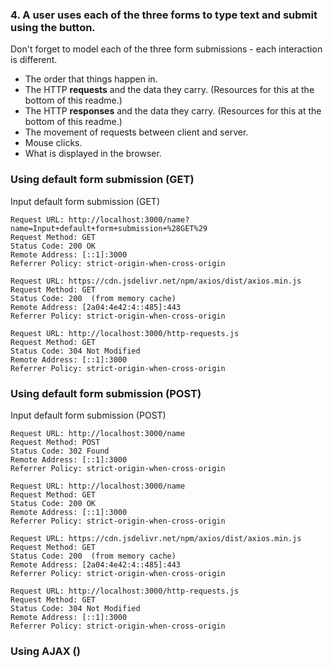 ### 4. A user uses each of the three forms to type text and submit using the button.

Don't forget to model each of the three form submissions - each interaction is different.

- The order that things happen in.
- The HTTP **requests** and the data they carry. (Resources for this at the bottom of this readme.)
- The HTTP **responses** and the data they carry. (Resources for this at the bottom of this readme.)
- The movement of requests between client and server.
- Mouse clicks.
- What is displayed in the browser.

### Using default form submission (GET)

Input default form submission (GET)

```
Request URL: http://localhost:3000/name?name=Input+default+form+submission+%28GET%29
Request Method: GET
Status Code: 200 OK
Remote Address: [::1]:3000
Referrer Policy: strict-origin-when-cross-origin
```

```
Request URL: https://cdn.jsdelivr.net/npm/axios/dist/axios.min.js
Request Method: GET
Status Code: 200  (from memory cache)
Remote Address: [2a04:4e42:4::485]:443
Referrer Policy: strict-origin-when-cross-origin
```

```
Request URL: http://localhost:3000/http-requests.js
Request Method: GET
Status Code: 304 Not Modified
Remote Address: [::1]:3000
Referrer Policy: strict-origin-when-cross-origin
```

### Using default form submission (POST)

Input default form submission (POST)

```
Request URL: http://localhost:3000/name
Request Method: POST
Status Code: 302 Found
Remote Address: [::1]:3000
Referrer Policy: strict-origin-when-cross-origin
```

```
Request URL: http://localhost:3000/name
Request Method: GET
Status Code: 200 OK
Remote Address: [::1]:3000
Referrer Policy: strict-origin-when-cross-origin
```

```
Request URL: https://cdn.jsdelivr.net/npm/axios/dist/axios.min.js
Request Method: GET
Status Code: 200  (from memory cache)
Remote Address: [2a04:4e42:4::485]:443
Referrer Policy: strict-origin-when-cross-origin
```

```
Request URL: http://localhost:3000/http-requests.js
Request Method: GET
Status Code: 304 Not Modified
Remote Address: [::1]:3000
Referrer Policy: strict-origin-when-cross-origin
```

### Using AJAX ()
